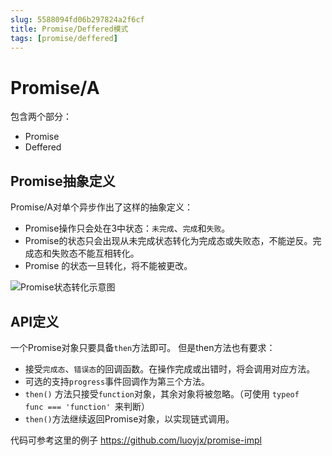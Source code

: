 ```yaml
---
slug: 5588094fd06b297824a2f6cf
title: Promise/Deffered模式
tags: [promise/deffered]
---
```


# Promise/A
包含两个部分：
* Promise
* Deffered

## Promise抽象定义
Promise/A对单个异步作出了这样的抽象定义：
* Promise操作只会处在3中状态：`未完成`、`完成`和`失败`。
* Promise的状态只会出现从未完成状态转化为完成态或失败态，不能逆反。完成态和失败态不能互相转化。
* Promise 的状态一旦转化，将不能被更改。

 ![Promise状态转化示意图](https://static.gaoqixhb.com/FgyykrQbiNJlO44j-nl9sUcB4Y6m)
 
 ## API定义
 一个Promise对象只要具备`then`方法即可。
 但是then方法也有要求：
 * 接受`完成态`、`错误态`的回调函数。在操作完成或出错时，将会调用对应方法。
 * 可选的支持`progress`事件回调作为第三个方法。
 * `then()` 方法只接受`function`对象，其余对象将被忽略。（可使用 `typeof  func === 'function' `来判断）
 * `then()`方法继续返回Promise对象，以实现链式调用。
 
 代码可参考这里的例子 https://github.com/luoyjx/promise-impl
